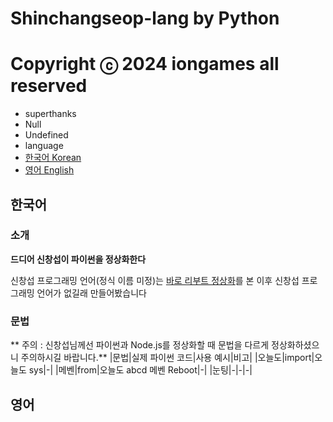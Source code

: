 # Shinchangseop-lang by Python
# Copyright ⓒ 2024 iongames all reserved
* superthanks
 * Null
 * Undefined
* language
 * [한국어 Korean](##한국어)
 * [영어 English](##English)
## 한국어
### 소개
**드디어 신창섭이 파이썬을 정상화한다**

신창섭 프로그래밍 언어(정식 이름 미정)는 [바로 리부트 정상화](https://youtu.be/cYRkZmBuDqI?si=SvoFzsgvvvILffpX)를 본 이후 신창섭 프로그래밍 언어가 없길래 만들어봤습니다
### 문법
** 주의 : 신창섭님께선 파이썬과 Node.js를 정상화할 때 문법을 다르게 정상화하셨으니 주의하시길 바랍니다.**
|문법|실제 파이썬 코드|사용 예시|비고|
|오늘도|import|오늘도 sys|-|
|메벤|from|오늘도 abcd 메벤 Reboot|-|
|눈팅|-|-|-|
## 영어